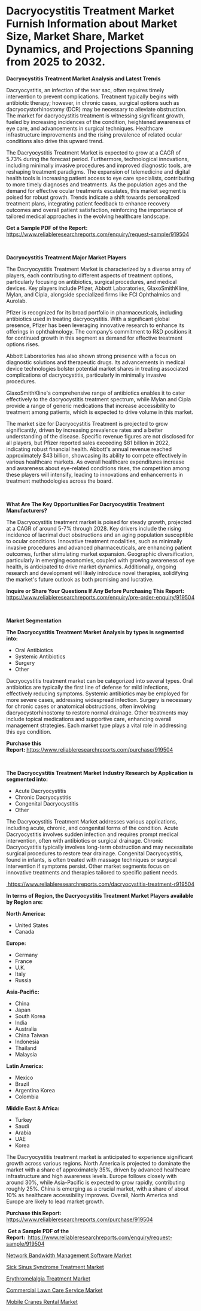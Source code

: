 <p><h1>Dacryocystitis Treatment Market Furnish Information about Market Size, Market Share, Market Dynamics, and Projections Spanning from 2025 to 2032.</h1></p><p><strong>Dacryocystitis Treatment Market Analysis and Latest Trends</strong></p>
<p><p>Dacryocystitis, an infection of the tear sac, often requires timely intervention to prevent complications. Treatment typically begins with antibiotic therapy; however, in chronic cases, surgical options such as dacryocystorhinostomy (DCR) may be necessary to alleviate obstruction. The market for dacryocystitis treatment is witnessing significant growth, fueled by increasing incidences of the condition, heightened awareness of eye care, and advancements in surgical techniques. Healthcare infrastructure improvements and the rising prevalence of related ocular conditions also drive this upward trend.</p><p>The Dacryocystitis Treatment Market is expected to grow at a CAGR of 5.73% during the forecast period. Furthermore, technological innovations, including minimally invasive procedures and improved diagnostic tools, are reshaping treatment paradigms. The expansion of telemedicine and digital health tools is increasing patient access to eye care specialists, contributing to more timely diagnoses and treatments. As the population ages and the demand for effective ocular treatments escalates, this market segment is poised for robust growth. Trends indicate a shift towards personalized treatment plans, integrating patient feedback to enhance recovery outcomes and overall patient satisfaction, reinforcing the importance of tailored medical approaches in the evolving healthcare landscape.</p></p>
<p><strong>Get a Sample PDF of the Report:&nbsp;</strong> <a href="https://www.reliableresearchreports.com/enquiry/request-sample/919504?utm_campaign=31&utm_medium=2&utm_source=Github&utm_content=ia&utm_term=05032025&utm_id=dacryocystitis-treatment">https://www.reliableresearchreports.com/enquiry/request-sample/919504</a></p>
<p>&nbsp;</p>
<p><strong>Dacryocystitis Treatment Major Market Players</strong></p>
<p><p>The Dacryocystitis Treatment Market is characterized by a diverse array of players, each contributing to different aspects of treatment options, particularly focusing on antibiotics, surgical procedures, and medical devices. Key players include Pfizer, Abbott Laboratories, GlaxoSmithKline, Mylan, and Cipla, alongside specialized firms like FCI Ophthalmics and Aurolab.</p><p>Pfizer is recognized for its broad portfolio in pharmaceuticals, including antibiotics used in treating dacryocystitis. With a significant global presence, Pfizer has been leveraging innovative research to enhance its offerings in ophthalmology. The company’s commitment to R&D positions it for continued growth in this segment as demand for effective treatment options rises.</p><p>Abbott Laboratories has also shown strong presence with a focus on diagnostic solutions and therapeutic drugs. Its advancements in medical device technologies bolster potential market shares in treating associated complications of dacryocystitis, particularly in minimally invasive procedures.</p><p>GlaxoSmithKline's comprehensive range of antibiotics enables it to cater effectively to the dacryocystitis treatment spectrum, while Mylan and Cipla provide a range of generic medications that increase accessibility to treatment among patients, which is expected to drive volume in this market.</p><p>The market size for Dacryocystitis Treatment is projected to grow significantly, driven by increasing prevalence rates and a better understanding of the disease. Specific revenue figures are not disclosed for all players, but Pfizer reported sales exceeding $81 billion in 2022, indicating robust financial health. Abbott's annual revenue reached approximately $43 billion, showcasing its ability to compete effectively in various healthcare markets. As overall healthcare expenditures increase and awareness about eye-related conditions rises, the competition among these players will intensify, leading to innovations and enhancements in treatment methodologies across the board.</p></p>
<p>&nbsp;</p>
<p><strong>What Are The Key Opportunities For Dacryocystitis Treatment Manufacturers?</strong></p>
<p><p>The Dacryocystitis treatment market is poised for steady growth, projected at a CAGR of around 5-7% through 2028. Key drivers include the rising incidence of lacrimal duct obstructions and an aging population susceptible to ocular conditions. Innovative treatment modalities, such as minimally invasive procedures and advanced pharmaceuticals, are enhancing patient outcomes, further stimulating market expansion. Geographic diversification, particularly in emerging economies, coupled with growing awareness of eye health, is anticipated to drive market dynamics. Additionally, ongoing research and development will likely introduce novel therapies, solidifying the market's future outlook as both promising and lucrative.</p></p>
<p><strong>Inquire or Share Your Questions If Any Before Purchasing This Report:</strong> <a href="https://www.reliableresearchreports.com/enquiry/pre-order-enquiry/919504?utm_campaign=31&utm_medium=2&utm_source=Github&utm_content=ia&utm_term=05032025&utm_id=dacryocystitis-treatment">https://www.reliableresearchreports.com/enquiry/pre-order-enquiry/919504</a></p>
<p>&nbsp;</p>
<p><strong>Market Segmentation</strong></p>
<p><strong>The Dacryocystitis Treatment Market Analysis by types is segmented into:</strong></p>
<p><ul><li>Oral Antibiotics</li><li>Systemic Antibiotics</li><li>Surgery</li><li>Other</li></ul></p>
<p><p>Dacryocystitis treatment market can be categorized into several types. Oral antibiotics are typically the first line of defense for mild infections, effectively reducing symptoms. Systemic antibiotics may be employed for more severe cases, addressing widespread infection. Surgery is necessary for chronic cases or anatomical obstructions, often involving dacryocystorhinostomy to restore normal drainage. Other treatments may include topical medications and supportive care, enhancing overall management strategies. Each market type plays a vital role in addressing this eye condition.</p></p>
<p><strong>Purchase this Report:&nbsp;</strong><a href="https://www.reliableresearchreports.com/purchase/919504?utm_campaign=31&utm_medium=2&utm_source=Github&utm_content=ia&utm_term=05032025&utm_id=dacryocystitis-treatment">https://www.reliableresearchreports.com/purchase/919504</a></p>
<p>&nbsp;</p>
<p><strong>The Dacryocystitis Treatment Market Industry Research by Application is segmented into:</strong></p>
<p><ul><li>Acute Dacryocystitis</li><li>Chronic Dacryocystitis</li><li>Congenital Dacryocystitis</li><li>Other</li></ul></p>
<p><p>The Dacryocystitis Treatment Market addresses various applications, including acute, chronic, and congenital forms of the condition. Acute Dacryocystitis involves sudden infection and requires prompt medical intervention, often with antibiotics or surgical drainage. Chronic Dacryocystitis typically involves long-term obstruction and may necessitate surgical procedures to restore tear drainage. Congenital Dacryocystitis, found in infants, is often treated with massage techniques or surgical intervention if symptoms persist. Other market segments focus on innovative treatments and therapies tailored to specific patient needs.</p></p>
<p><a href="https://www.reliableresearchreports.com/dacryocystitis-treatment-r919504?utm_campaign=31&utm_medium=2&utm_source=Github&utm_content=ia&utm_term=05032025&utm_id=dacryocystitis-treatment">&nbsp;https://www.reliableresearchreports.com/dacryocystitis-treatment-r919504</a></p>
<p><strong>In terms of Region, the Dacryocystitis Treatment Market Players available by Region are:</strong></p>
<p>
    <p> <strong> North America: </strong>
        <ul>
            <li>United States</li>
            <li>Canada</li>
        </ul>
        </p> 
    <p> <strong> Europe: </strong>
        <ul>
            <li>Germany</li>
            <li>France</li>
            <li>U.K.</li>
            <li>Italy</li>
            <li>Russia</li>
        </ul>
        </p> 
    <p> <strong> Asia-Pacific: </strong>
        <ul>
            <li>China</li>
            <li>Japan</li>
            <li>South Korea</li>
            <li>India</li>
            <li>Australia</li>
            <li>China Taiwan</li>
            <li>Indonesia</li>
            <li>Thailand</li>
            <li>Malaysia</li>
        </ul>
        </p> 
    <p> <strong> Latin America: </strong>
        <ul>
            <li>Mexico</li>
            <li>Brazil</li>
            <li>Argentina Korea</li>
            <li>Colombia</li>
        </ul>
        </p> 
    <p> <strong> Middle East & Africa: </strong>
        <ul>
            <li>Turkey</li>
            <li>Saudi</li>
            <li>Arabia</li>
            <li>UAE</li>
            <li>Korea</li>
        </ul>
    </p>
    </p>
<p><p>The Dacryocystitis treatment market is anticipated to experience significant growth across various regions. North America is projected to dominate the market with a share of approximately 35%, driven by advanced healthcare infrastructure and high awareness levels. Europe follows closely with around 30%, while Asia-Pacific is expected to grow rapidly, contributing roughly 25%. China is emerging as a crucial market, with a share of about 10% as healthcare accessibility improves. Overall, North America and Europe are likely to lead market growth.</p></p>
<p><strong>Purchase this Report: </strong><a href="https://www.reliableresearchreports.com/purchase/919504?utm_campaign=31&utm_medium=2&utm_source=Github&utm_content=ia&utm_term=05032025&utm_id=dacryocystitis-treatment">https://www.reliableresearchreports.com/purchase/919504</a></p>
<p>&nbsp;<strong>Get a Sample PDF of the Report:&nbsp;&nbsp;</strong><a href="https://www.reliableresearchreports.com/enquiry/request-sample/919504?utm_campaign=31&utm_medium=2&utm_source=Github&utm_content=ia&utm_term=05032025&utm_id=dacryocystitis-treatment">https://www.reliableresearchreports.com/enquiry/request-sample/919504</a></p>
<p><strong></strong></p>
<p><p><a href="https://github.com/rreynagjysma65/Market-Research-Report-List-1/blob/main/network-bandwidth-management-software-market.md?utm_campaign=31&utm_medium=2&utm_source=Github&utm_content=ia&utm_term=05032025&utm_id=dacryocystitis-treatment">Network Bandwidth Management Software Market</a></p><p><a href="https://github.com/krulicfidura/Market-Research-Report-List-1/blob/main/sick-sinus-syndrome-treatment-market.md?utm_campaign=31&utm_medium=2&utm_source=Github&utm_content=ia&utm_term=05032025&utm_id=dacryocystitis-treatment">Sick Sinus Syndrome Treatment Market</a></p><p><a href="https://github.com/dibesnayee/Market-Research-Report-List-1/blob/main/erythromelalgia-treatment-market.md?utm_campaign=31&utm_medium=2&utm_source=Github&utm_content=ia&utm_term=05032025&utm_id=dacryocystitis-treatment">Erythromelalgia Treatment Market</a></p><p><a href="https://github.com/vassihucz/Market-Research-Report-List-1/blob/main/commercial-lawn-care-service-market.md?utm_campaign=31&utm_medium=2&utm_source=Github&utm_content=ia&utm_term=05032025&utm_id=dacryocystitis-treatment">Commercial Lawn Care Service Market</a></p><p><a href="https://github.com/denbelnmer50/Market-Research-Report-List-1/blob/main/mobile-cranes-rental-market.md?utm_campaign=31&utm_medium=2&utm_source=Github&utm_content=ia&utm_term=05032025&utm_id=dacryocystitis-treatment">Mobile Cranes Rental Market</a></p></p>